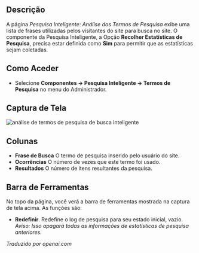 <!-- Filename: Help4.x:Smart_Search:_Search_Term_Analysis / Display title: Pesquisa Inteligente: Análise de Termos de Pesquisa -->

## Descrição

A página *Pesquisa Inteligente: Análise dos Termos de Pesquisa* exibe uma lista de frases utilizadas pelos visitantes do site para busca no site. O componente da Pesquisa Inteligente, a Opção **Recolher Estatísticas de Pesquisa**, precisa estar definida como **Sim** para permitir que as estatísticas sejam coletadas.

## Como Aceder

- Selecione **Componentes → Pesquisa Inteligente → Termos de Pesquisa** no
  menu do Administrador.

## Captura de Tela

![análise de termos de pesquisa de busca inteligente](../../../pt/images/smart-search/smart-search-search-term-analysis.png)

## Colunas

- **Frase de Busca** O termo de pesquisa inserido pelo usuário do site.
- **Ocorrências** O número de vezes que este termo foi usado.
- **Resultados** O número de itens resultantes da pesquisa.

## Barra de Ferramentas

No topo da página, você verá a barra de ferramentas mostrada na captura de tela acima. As funções são:

- **Redefinir**. Redefine o log de pesquisa para seu estado inicial, vazio.
  *Aviso: Isso apagará todas as informações de estatísticas de pesquisa anteriores.*

*Traduzido por openai.com*

